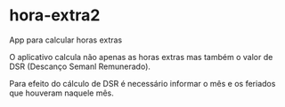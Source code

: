 # hora-extra2
App para calcular horas extras

O aplicativo calcula não apenas as horas extras mas também o valor de DSR (Descanço Semanl Remunerado).

Para efeito do cálculo de DSR é necessário informar o mês e os feriados que houveram naquele mês.


